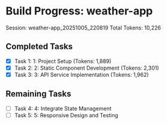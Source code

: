 # Build Progress: weather-app
Session: weather-app_20251005_220819
Total Tokens: 10,226

## Completed Tasks
- [x] Task 1: 1: Project Setup (Tokens: 1,889)
- [x] Task 2: 2: Static Component Development (Tokens: 2,301)
- [x] Task 3: 3: API Service Implementation (Tokens: 1,962)

## Remaining Tasks
- [ ] Task 4: 4: Integrate State Management
- [ ] Task 5: 5: Responsive Design and Testing
